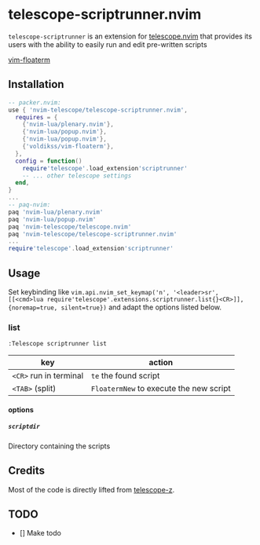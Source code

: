 # telescope-scriptrunner.nvim

`telescope-scriptrunner` is an extension for [telescope.nvim][] that provides its users with the ability to easily run and
edit pre-written scripts

[telescope.nvim]: https://github.com/nvim-telescope/telescope.nvim
[vim-floaterm](https://github.com/voldikss/vim-floaterm)

## Installation

```lua
-- packer.nvim:
use { 'nvim-telescope/telescope-scriptrunner.nvim',
  requires = {
    {'nvim-lua/plenary.nvim'},
    {'nvim-lua/popup.nvim'},
    {'nvim-lua/popup.nvim'},
    {'voldikss/vim-floaterm'},
  },
  config = function()
    require'telescope'.load_extension'scriptrunner'
    -- ... other telescope settings
  end,
}
...
-- paq-nvim:
paq 'nvim-lua/plenary.nvim'
paq 'nvim-lua/popup.nvim'
paq 'nvim-telescope/telescope.nvim'
paq 'nvim-telescope/telescope-scriptrunner.nvim'
...
require'telescope'.load_extension'scriptrunner'
```

## Usage

Set keybinding like `vim.api.nvim_set_keymap('n', '<leader>sr', [[<cmd>lua require'telescope'.extensions.scriptrunner.list{}<CR>]], {noremap=true, silent=true})`
and adapt the options listed below.

### list

`:Telescope scriptrunner list`


| key               | action               |
|-------------------|----------------------|
| `<CR>` run in terminal     | `te` the found script |
| `<TAB>` (split)   | `FloatermNew` to execute the new script|

#### options

##### `scriptdir`

Directory containing the scripts

## Credits

Most of the code is directly lifted from [telescope-z](https://github.com/nvim-telescope/telescope-z.nvim).


## TODO

* []  Make todo
